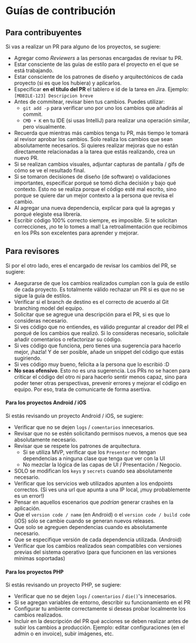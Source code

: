 # Guías de contribución

## Para contribuyentes

Si vas a realizar un PR para alguno de los proyectos, se sugiere:

- Agregar como _Reviewers_ a las personas encargadas de revisar tu PR.
- Estar consciente de las guías de estilo para el proyecto en el que se está trabajando.
- Estar consciente de los patrones de diseño y arquitectónicos de cada proyecto (si es que los hubiera) y aplicarlos.
- Especificar **en el título del PR** el tablero e id de la tarea en Jira. Ejemplo: `[MOBILE-123] Descripcion breve` 
- Antes de commitear, revisar bien tus cambios. Puedes utilizar:
     - `git add -p` para verificar uno por uno los cambios que añadirás al commit.
     - `CMD + K` en tu IDE (si usas IntelliJ) para realizar una operación similar, pero visualmente.
- Recuerda que mientras más cambios tenga tu PR, más tiempo le tomará al revisor aprobar los cambios. Solo realiza los cambios que sean absolutamente necesarios. Si quieres realizar mejoras que no están directamente relacionadas a la tarea que estás realizando, crea un nuevo PR.
- Si se realizan cambios visuales, adjuntar capturas de pantalla / gifs de cómo se ve el resultado final.
- Si se tomaron decisiones de diseño (de software) o validaciones importantes, especificar porqué se tomó dicha decisión y bajo qué contexto. Esto no se realiza porque el código esté mal escrito, sino porque se quiere dar un mejor contexto a la persona que revisa el cambio.
- Al agregar una nueva dependencia, explicar para qué la agregas y porqué elegiste esa librería.
- Escribir código 100% correcto siempre, es imposible. Si te solicitan correcciones, ¡no te lo tomes a mal! La retroalimentación que recibimos en los PRs son excelentes para aprender y mejorar.

## Para revisores

Si por el otro lado, eres el encargado de revisar los cambios del PR, se sugiere:

- Asegurarse de que los cambios realizados cumplan con la guía de estilo de cada proyecto. Es totalmente válido rechazar un PR si es que no se sigue la guía de estilos.
- Verificar si el branch de destino es el correcto de acuerdo al Git branching model del equipo.
- Solicitar que se agregue una descripción para el PR, si es que lo consideras necesario.
- Si ves código que no entiendes, es válido preguntar al creador del PR el porqué de los cambios que realizó. Si lo consideras necesario, solicítale añadir comentarios o refactorizar su código.
- Si ves código que funciona, pero tienes una sugerencia para hacerlo mejor, ¡hazla! Y de ser posible, añade un snippet del código que estás sugiriendo. 
- Si ves código muy bueno, felicita a la persona que lo escribió :D
- **No seas ofensivo**. Esto no es una sugerencia. Los PRs no se hacen para criticar el código del otro ni para hacerlo sentir menos capaz, sino para poder tener otras perspectivas, prevenir errores y mejorar el código en equipo. Por eso, trata de comunicarte de forma asertiva.

#### Para los proyectos Android / iOS

Si estás revisando un proyecto Android / iOS, se sugiere:
- Verificar que no se dejen `logs` / `comentarios` innecesarios.
- Revisar que no se estén solicitando permisos nuevos, a menos que sea absolutamente necesario.
- Revisar que se respete los patrones de arquitectura.
     - Si se utiliza MVP, verificar que los `Presenter` no tengan dependencias a ninguna clase que tenga que ver con la UI
     - No mezclar la lógica de las capas de UI / Presentación / Negocio.
- SOLO se modifican los `keys` y `secrets` cuando sea absolutamente necesario.
- Verificar que los servicios web utilizados apunten a los endpoints correctos. (Si ves una url que apunta a una IP local, ¡muy probablemente es un error!)
- Pensar en aquellos escenarios que _podrían_ generar crashes en la aplicación.
- Que el `version code / name` (en Android) o el `version code / build code` (iOS) sólo se cambie cuando se generan nuevos releases.
- Que solo se agreguen dependencias cuando es absolutamente necesario.
- Que se especifique versión de cada dependencia utilizada. (Android)
- Verificar que los cambios realizados sean compatibles con versiones previas del sistema operativo (para que funcionen en las versiones mínimas soportadas)
     
#### Para los proyectos PHP

Si estás revisando un proyecto PHP, se sugiere:
- Verificar que no se dejen `logs` / `comentarios` / `die()`'s innecesarios.
- Si se agregan variables de entorno, describir su funcionamiento en el PR
- Configurar tu ambiente correctamente si deseas probar localmente los cambios realizados.
- Incluir en la descripción del PR qué acciones se deben realizar antes de subir los cambios a producción. Ejemplo: editar configuraciones (en el admin o en invoice), subir imágenes, etc.
